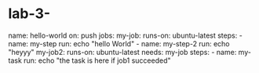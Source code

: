# lab-3-
name: hello-world
on: push
jobs:
  my-job: 
    runs-on: ubuntu-latest
    steps:
      - name: my-step
        run: echo "hello World"
      - name: my-step-2
        run: echo "heyyy"
  my-job2:
    runs-on: ubuntu-latest 
    needs: my-job
    steps:
      - name: my-task
        run: echo "the task is here if job1 succeeded"
